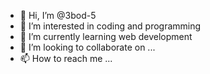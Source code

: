 - 👋 Hi, I’m @3bod-5
- 👀 I’m interested in coding and programming
- 🌱 I’m currently learning web development
- 💞️ I’m looking to collaborate on ...
- 📫 How to reach me ...

<!---
3bod-5/3bod-5 is a ✨ special ✨ repository because its `README.md` (this file) appears on your GitHub profile.
You can click the Preview link to take a look at your changes.
--->
